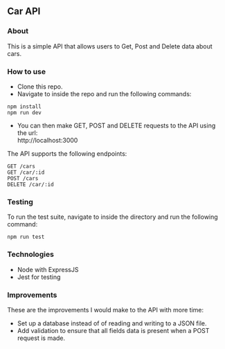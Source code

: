 ## Car API ##

### About ### 
This is a simple API that allows users to Get, Post and Delete data about cars. 

### How to use ###
 - Clone this repo.  
 - Navigate to inside the repo and run the following commands:
 ```
 npm install  
 npm run dev  
 ```
  - You can then make GET, POST and DELETE requests to the API using the url:  
  http://localhost:3000

  The API supports the following endpoints: 
  ```
  GET /cars
  GET /car/:id
  POST /cars
  DELETE /car/:id
  ```

### Testing ###
To run the test suite, navigate to inside the directory and run the following command:   
``` 
npm run test 
```

### Technologies ###
 - Node with ExpressJS 
 - Jest for testing 

### Improvements ###
These are the improvements I would make to the API with more time:
  - Set up a database instead of of reading and writing to a JSON file.
  - Add validation to ensure that all fields data is present when a POST request is made.
